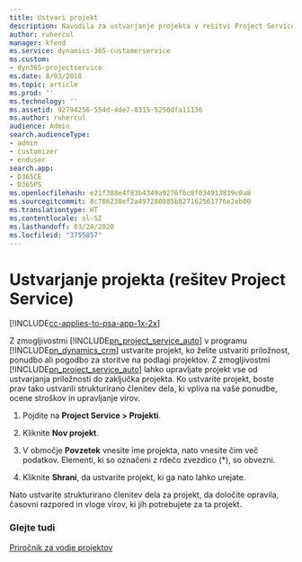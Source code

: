 ```yaml
---
title: Ustvari projekt
description: Navodila za ustvarjanje projekta v rešitvi Project Service
author: ruhercul
manager: kfend
ms.service: dynamics-365-customerservice
ms.custom:
- dyn365-projectservice
ms.date: 8/03/2018
ms.topic: article
ms.prod: ''
ms.technology: ''
ms.assetid: 92794256-554d-4de7-8315-5250dfa11136
ms.author: ruhercul
audience: Admin
search.audienceType:
- admin
- customizer
- enduser
search.app:
- D365CE
- D365PS
ms.openlocfilehash: e21f388e4f83b4349a9276fbc8f034913839c0a8
ms.sourcegitcommit: 8c786230ef2a497280885b827162561776e2eb00
ms.translationtype: HT
ms.contentlocale: sl-SI
ms.lasthandoff: 03/24/2020
ms.locfileid: "3755857"
---
```

# <a name="create-a-project-project-service"></a>Ustvarjanje projekta (rešitev Project Service)

[!INCLUDE[cc-applies-to-psa-app-1x-2x](../includes/cc-applies-to-psa-app-1x-2x.md)]

Z zmogljivostmi [!INCLUDE[pn_project_service_auto](../includes/pn-project-service-auto.md)] v programu [!INCLUDE[pn_dynamics_crm](../includes/pn-dynamics-crm.md)] ustvarite projekt, ko želite ustvariti priložnost, ponudbo ali pogodbo za storitve na podlagi projektov. Z zmogljivostmi [!INCLUDE[pn_project_service_auto](../includes/pn-project-service-auto.md)] lahko upravljate projekt vse od ustvarjanja priložnosti do zaključka projekta. Ko ustvarite projekt, boste prav tako ustvarili strukturirano členitev dela, ki vpliva na vaše ponudbe, ocene stroškov in upravljanje virov.  
  
1.  Pojdite na **Project Service > Projekti**.  
  
2.  Kliknite **Nov projekt**.  
  
3.  V območje **Povzetek** vnesite ime projekta, nato vnesite čim več podatkov. Elementi, ki so označeni z rdečo zvezdico (*), so obvezni.  
  
4.  Kliknite **Shrani**, da ustvarite projekt, ki ga nato lahko urejate.  
  
Nato ustvarite strukturirano členitev dela za projekt, da določite opravila, časovni razpored in vloge virov, ki jih potrebujete za ta projekt.  
  
### <a name="see-also"></a>Glejte tudi  
 [Priročnik za vodje projektov](../project-service/project-manager-guide.md)
